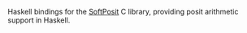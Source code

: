Haskell bindings for the [SoftPosit](https://gitlab.com/cerlane/SoftPosit/) C 
library, providing posit arithmetic support in Haskell.

